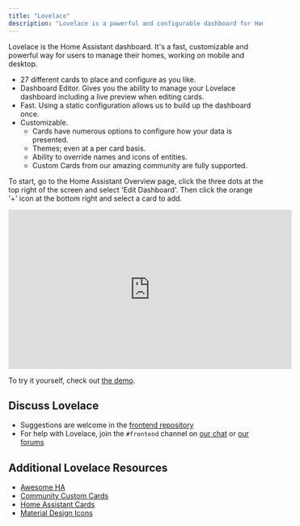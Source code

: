 ```yaml
---
title: "Lovelace"
description: "Lovelace is a powerful and configurable dashboard for Home Assistant."
---
```


Lovelace is the Home Assistant dashboard. It's a fast, customizable and powerful way for users to manage their homes, working on mobile and desktop.

- 27 different cards to place and configure as you like.
- Dashboard Editor. Gives you the ability to manage your Lovelace dashboard including a live preview when editing cards.
- Fast. Using a static configuration allows us to build up the dashboard once.
- Customizable.
  - Cards have numerous options to configure how your data is presented.
  - Themes; even at a per card basis.
  - Ability to override names and icons of entities.
  - Custom Cards from our amazing community are fully supported.

To start, go to the Home Assistant Overview page, click the three dots at the top right of the screen and select 'Edit Dashboard'. Then click the orange '+' icon at the bottom right and select a card to add.

<div class='videoWrapper'>
<iframe width="560" height="315" src="https://www.youtube.com/embed/XY3R0xI45wA" frameborder="0" allowfullscreen></iframe>
</div>

To try it yourself, check out [the demo](https://demo.home-assistant.io).

## Discuss Lovelace

- Suggestions are welcome in the [frontend repository](https://github.com/home-assistant/frontend/)
- For help with Lovelace, join the `#frontend` channel on [our chat](/join-chat/) or [our forums](https://community.home-assistant.io/c/projects/frontend)

## Additional Lovelace Resources

- [Awesome HA](https://www.awesome-ha.com/#lovelace-user-interface)
- [Community Custom Cards](https://github.com/custom-cards)
- [Home Assistant Cards](https://home-assistant-cards.bessarabov.com/)
- [Material Design Icons](https://materialdesignicons.com/tag/community)

